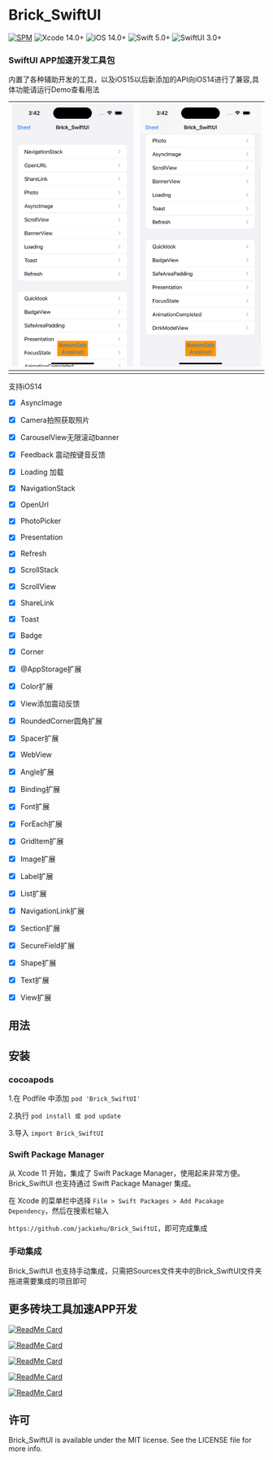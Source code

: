 # Brick_SwiftUI

[![SPM](https://img.shields.io/badge/SPM-supported-DE5C43.svg?style=flat)](https://swift.org/package-manager/)
![Xcode 14.0+](https://img.shields.io/badge/Xcode-14.0%2B-blue.svg)
![iOS 14.0+](https://img.shields.io/badge/iOS-14.0%2B-blue.svg)
![Swift 5.0+](https://img.shields.io/badge/Swift-5.0%2B-orange.svg)
![SwiftUI 3.0+](https://img.shields.io/badge/SwiftUI-3.0%2B-orange.svg)

### SwiftUI APP加速开发工具包

内置了各种辅助开发的工具，以及iOS15以后新添加的API向iOS14进行了兼容,具体功能请运行Demo查看用法

| ![](Image/1.png) | ![](Image/2.png) |
| ---------------- | ---------------- |
|                  |                  |

支持iOS14

- [x] AsyncImage

- [x] Camera拍照获取照片

- [x] CarouselView无限滚动banner

- [x] Feedback 震动按键音反馈

- [x] Loading 加载

- [x] NavigationStack

- [x] OpenUrl

- [x] PhotoPicker

- [x] Presentation

- [x] Refresh

- [x] ScrollStack

- [x] ScrollView

- [x] ShareLink

- [x] Toast

- [x] Badge

- [x] Corner

- [x] @AppStorage扩展

- [x] Color扩展

- [x] View添加震动反馈

- [x] RoundedCorner圆角扩展

- [x] Spacer扩展

- [x] WebView

- [x] Angle扩展

- [x] Binding扩展

- [x] Font扩展

- [x] ForEach扩展

- [x] GridItem扩展

- [x] Image扩展

- [x] Label扩展

- [x] List扩展

- [x] NavigationLink扩展

- [x] Section扩展

- [x] SecureField扩展

- [x] Shape扩展

- [x] Text扩展

- [x] View扩展

  

## 用法


## 安装

### cocoapods

1.在 Podfile 中添加 `pod 'Brick_SwiftUI'`

2.执行 `pod install 或 pod update`

3.导入 `import Brick_SwiftUI`

### Swift Package Manager

从 Xcode 11 开始，集成了 Swift Package Manager，使用起来非常方便。Brick_SwiftUI 也支持通过 Swift Package Manager 集成。

在 Xcode 的菜单栏中选择 `File > Swift Packages > Add Pacakage Dependency`，然后在搜索栏输入

`https://github.com/jackiehu/Brick_SwiftUI`，即可完成集成

### 手动集成

Brick_SwiftUI 也支持手动集成，只需把Sources文件夹中的Brick_SwiftUI文件夹拖进需要集成的项目即可

 

## 更多砖块工具加速APP开发

[![ReadMe Card](https://github-readme-stats.vercel.app/api/pin/?username=jackiehu&repo=SwiftMediator&theme=radical&locale=cn)](https://github.com/jackiehu/SwiftMediator)

[![ReadMe Card](https://github-readme-stats.vercel.app/api/pin/?username=jackiehu&repo=SwiftBrick&theme=radical&locale=cn)](https://github.com/jackiehu/SwiftBrick)

[![ReadMe Card](https://github-readme-stats.vercel.app/api/pin/?username=jackiehu&repo=SwiftLog&theme=radical&locale=cn)](https://github.com/jackiehu/SwiftLog)

[![ReadMe Card](https://github-readme-stats.vercel.app/api/pin/?username=jackiehu&repo=SwiftMesh&theme=radical&locale=cn)](https://github.com/jackiehu/SwiftMesh)

[![ReadMe Card](https://github-readme-stats.vercel.app/api/pin/?username=jackiehu&repo=SwiftNotification&theme=radical&locale=cn)](https://github.com/jackiehu/SwiftNotification)




## 许可

Brick_SwiftUI is available under the MIT license. See the LICENSE file for more info.
